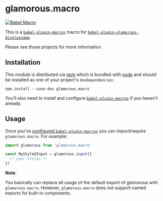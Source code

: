 # glamorous.macro

[![Babel Macro][macros-badge]][babel-plugin-macros]

This is a [`babel-plugin-macros`][babel-plugin-macros] macro for
[`babel-plugin-glamorous-displayname`][babel-plugin-glamorous-displayname].

Please see those projects for more information.

## Installation

This module is distributed via [npm][npm] which is bundled with [node][node] and
should be installed as one of your project's `devDependencies`:

```
npm install --save-dev glamorous.macro
```

You'll also need to install and configure [`babel-plugin-macros`][babel-plugin-macros] if you
haven't already.

## Usage

Once you've [configured `babel-plugin-macros`](https://github.com/kentcdodds/babel-plugin-macros/blob/master/other/docs/user.md)
you can import/require `glamorous.macro`. For example:

```js
import glamorous from 'glamorous.macro'

const MyStyledInput = glamorous.input({
  /* your styles */
})
```

**Note**:

You basically can replace all usage of the default export of glamorous with `glamorous.macro`. However, `glamorous.macro` does _not_ support named exports
for built-in components.

[npm]: https://www.npmjs.com/
[node]: https://nodejs.org
[babel-plugin-macros]: https://github.com/kentcdodds/babel-plugin-macros
[babel-plugin-glamorous-displayname]: https://github.com/bernard-lin/babel-plugin-glamorous-displayname
[macros-badge]: https://img.shields.io/badge/babel--macro-%F0%9F%8E%A3-f5da55.svg?style=flat-square
[babel-plugin-macros]: https://github.com/kentcdodds/babel-plugin-macros
